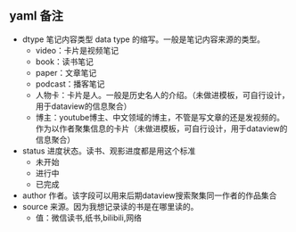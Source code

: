 
## yaml 备注

- dtype 笔记内容类型 data type 的缩写。一般是笔记内容来源的类型。
	- video：卡片是视频笔记
	- book：读书笔记
	- paper：文章笔记
	- podcast：播客笔记
	- 人物卡：卡片是人。一般是历史名人的介绍。（未做进模板，可自行设计，用于dataview的信息聚合）
	- 博主：youtube博主、中文领域的博主，不管是写文章的还是发视频的。作为以作者聚集信息的卡片（未做进模板，可自行设计，用于dataview的信息聚合）
- status 进度状态。读书、观影进度都是用这个标准
	- 未开始
	- 进行中
	- 已完成
- author 作者。该字段可以用来后期dataview搜索聚集同一作者的作品集合
- source 来源。因为我想记录读的书是在哪里读的。
	- 值：微信读书,纸书,bilibili,网络
